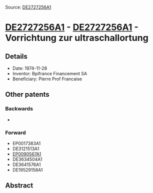 Source: [DE2727256A1](https://patents.google.com/patent/DE2727256A1)

# [DE2727256A1](DE2727256A1.md) - [DE2727256A1](DE2727256A1.md) - Vorrichtung zur ultraschallortung

## Details

* Date: 1974-11-28
* Inventor: Bpifrance Financement SA
* Beneficiary: Pierre Prof Francaise

## Other patents

### Backwards
 * 
### Forward
 * EP0017383A1
 * DE3121513A1
 * [EP0090567A1](EP0090567A1.md)
 * DE3634504A1
 * DE3641576A1
 * DE19529158A1
## Abstract

